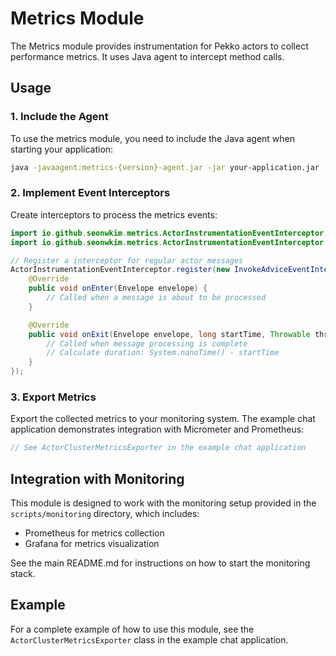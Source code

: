 # Metrics Module

The Metrics module provides instrumentation for Pekko actors to collect performance metrics. It uses Java agent to intercept method calls.

## Usage

### 1. Include the Agent

To use the metrics module, you need to include the Java agent when starting your application:

```bash
java -javaagent:metrics-{version}-agent.jar -jar your-application.jar
```

### 2. Implement Event Interceptors

Create interceptors to process the metrics events:

```java
import io.github.seonwkim.metrics.ActorInstrumentationEventInterceptor;
import io.github.seonwkim.metrics.ActorInstrumentationEventInterceptor.InvokeAdviceEventInterceptor;

// Register a interceptor for regular actor messages
ActorInstrumentationEventInterceptor.register(new InvokeAdviceEventInterceptor() {
    @Override
    public void onEnter(Envelope envelope) {
        // Called when a message is about to be processed
    }

    @Override
    public void onExit(Envelope envelope, long startTime, Throwable throwable) {
        // Called when message processing is complete
        // Calculate duration: System.nanoTime() - startTime
    }
});
```

### 3. Export Metrics

Export the collected metrics to your monitoring system. The example chat application demonstrates integration with Micrometer and Prometheus:

```java
// See ActorClusterMetricsExporter in the example chat application
```

## Integration with Monitoring

This module is designed to work with the monitoring setup provided in the `scripts/monitoring` directory, which includes:

- Prometheus for metrics collection
- Grafana for metrics visualization

See the main README.md for instructions on how to start the monitoring stack.

## Example

For a complete example of how to use this module, see the `ActorClusterMetricsExporter` class in the example chat application.
